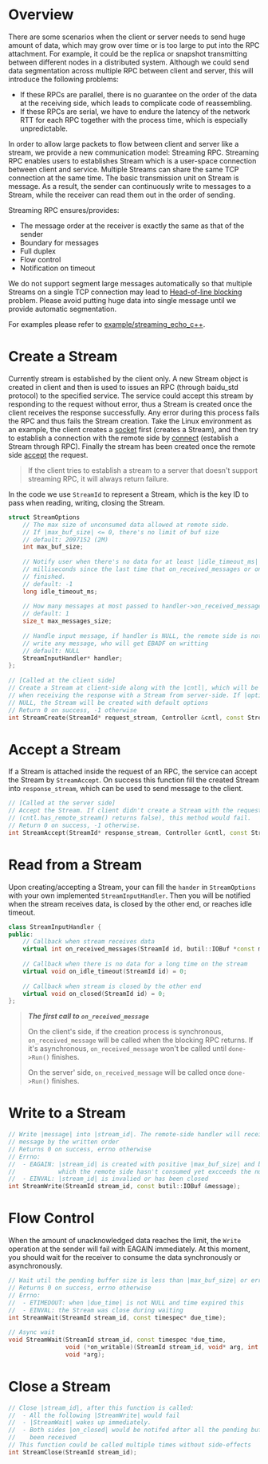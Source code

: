 # Overview

There are some scenarios when the client or server needs to send huge amount of data, which may grow over time or is too large to put into the RPC attachment. For example, it could be the replica or snapshot transmitting between different nodes in a distributed system. Although we could send data segmentation across multiple RPC between client and server, this will introduce the following problems:

- If these RPCs are parallel, there is no guarantee on the order of the data at the receiving side, which leads to complicate code of reassembling.
- If these RPCs are serial, we have to endure the latency of the network RTT for each RPC together with the process time, which is especially unpredictable.

In order to allow large packets to flow between client and server like a stream, we provide a new communication model: Streaming RPC. Streaming RPC enables users to establishes Stream which is a user-space connection between client and service. Multiple Streams can share the same TCP connection at the same time. The basic transmission unit on Stream is message. As a result, the sender can continuously write to messages to a Stream, while the receiver can read them out in the order of sending.

Streaming RPC ensures/provides:

- The message order at the receiver is exactly the same as that of the sender
- Boundary for messages
- Full duplex
- Flow control
- Notification on timeout

We do not support segment large messages automatically so that multiple Streams on a single TCP connection may lead to [Head-of-line blocking](https://en.wikipedia.org/wiki/Head-of-line_blocking) problem. Please avoid putting huge data into single message until we provide automatic segmentation.

For examples please refer to [example/streaming_echo_c++](https://github.com/brpc/brpc/tree/master/example/streaming_echo_c++/).

# Create a Stream

Currently stream is established by the client only. A new Stream object is created in client and then is used to issues an RPC (through baidu_std protocol) to the specified service. The service could accept this stream by responding to the request without error, thus a Stream is created once the client receives the response successfully. Any error during this process fails the RPC and thus fails the Stream creation. Take the Linux environment as an example, the client creates a [socket](http://linux.die.net/man/7/socket) first (creates a Stream), and then try to establish a connection with the remote side by [connect](http://linux.die.net/man/2/connect) (establish a Stream through RPC). Finally the stream has been created once the remote side [accept](http://linux.die.net/man/2/accept) the request.

> If the client tries to establish a stream to a server that doesn't support streaming RPC, it will always return failure.

In the code we use `StreamId` to represent a Stream, which is the key ID to pass when reading, writing, closing the Stream.

```c++
struct StreamOptions
    // The max size of unconsumed data allowed at remote side.
    // If |max_buf_size| <= 0, there's no limit of buf size
    // default: 2097152 (2M)
    int max_buf_size;
 
    // Notify user when there's no data for at least |idle_timeout_ms|
    // milliseconds since the last time that on_received_messages or on_idle_timeout
    // finished.
    // default: -1
    long idle_timeout_ms;
     
    // How many messages at most passed to handler->on_received_messages
    // default: 1
    size_t max_messages_size;
 
    // Handle input message, if handler is NULL, the remote side is not allowd to
    // write any message, who will get EBADF on writting
    // default: NULL
    StreamInputHandler* handler;
};
 
// [Called at the client side]
// Create a Stream at client-side along with the |cntl|, which will be connected
// when receiving the response with a Stream from server-side. If |options| is
// NULL, the Stream will be created with default options
// Return 0 on success, -1 otherwise
int StreamCreate(StreamId* request_stream, Controller &cntl, const StreamOptions* options);
```

# Accept a Stream

If a Stream is attached inside the request of an RPC, the service can accept the Stream by `StreamAccept`. On success this function fill the created Stream into `response_stream`, which can be used to send message to the client.

```c++
// [Called at the server side]
// Accept the Stream. If client didn't create a Stream with the request
// (cntl.has_remote_stream() returns false), this method would fail.
// Return 0 on success, -1 otherwise.
int StreamAccept(StreamId* response_stream, Controller &cntl, const StreamOptions* options);
```

# Read from a Stream

Upon creating/accepting a Stream, your can fill the `hander` in `StreamOptions` with your own implemented `StreamInputHandler`. Then you will be notified when the stream receives data, is closed by the other end, or reaches idle timeout.

```c++
class StreamInputHandler {
public:
    // Callback when stream receives data
    virtual int on_received_messages(StreamId id, butil::IOBuf *const messages[], size_t size) = 0;
 
    // Callback when there is no data for a long time on the stream
    virtual void on_idle_timeout(StreamId id) = 0;
 
    // Callback when stream is closed by the other end
    virtual void on_closed(StreamId id) = 0;
};
```

> ***The first call to `on_received_message `***
>
> On the client's side, if the creation process is synchronous, `on_received_message` will be called when the blocking RPC returns. If it's asynchronous, `on_received_message` won't be called until `done->Run()` finishes.
>
> On the server' side, `on_received_message` will be called once `done->Run()` finishes.

# Write to a Stream

```c++
// Write |message| into |stream_id|. The remote-side handler will received the
// message by the written order
// Returns 0 on success, errno otherwise
// Errno:
//  - EAGAIN: |stream_id| is created with positive |max_buf_size| and buf size
//            which the remote side hasn't consumed yet excceeds the number.
//  - EINVAL: |stream_id| is invalied or has been closed
int StreamWrite(StreamId stream_id, const butil::IOBuf &message);
```

# Flow Control

When the amount of unacknowledged data reaches the limit, the `Write` operation at the sender will fail with EAGAIN immediately. At this moment, you should wait for the receiver to consume the data synchronously or asynchronously.

```c++
// Wait util the pending buffer size is less than |max_buf_size| or error occurs
// Returns 0 on success, errno otherwise
// Errno:
//  - ETIMEDOUT: when |due_time| is not NULL and time expired this
//  - EINVAL: the Stream was close during waiting
int StreamWait(StreamId stream_id, const timespec* due_time);
 
// Async wait
void StreamWait(StreamId stream_id, const timespec *due_time,
                void (*on_writable)(StreamId stream_id, void* arg, int error_code),
                void *arg);
```

# Close a Stream

```c++
// Close |stream_id|, after this function is called:
//  - All the following |StreamWrite| would fail
//  - |StreamWait| wakes up immediately.
//  - Both sides |on_closed| would be notifed after all the pending buffers have
//    been received
// This function could be called multiple times without side-effects
int StreamClose(StreamId stream_id);
```

